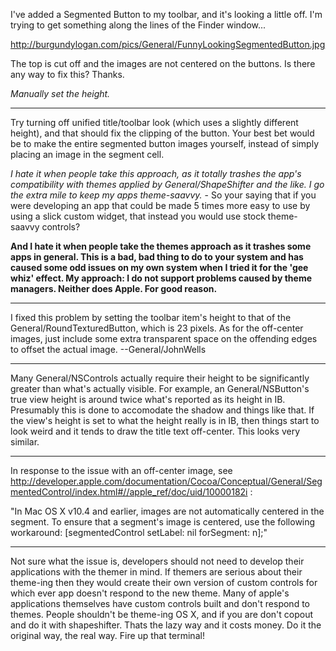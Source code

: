 

I've added a Segmented Button to my toolbar, and it's looking a little off.  I'm trying to get something along the lines of the Finder window...

http://burgundylogan.com/pics/General/FunnyLookingSegmentedButton.jpg

The top is cut off and the images are not centered on the buttons.  Is there any way to fix this?  Thanks.

*Manually set the height.*

----

Try turning off unified title/toolbar look (which uses a slightly different height), and that should fix the clipping of the button. Your best bet would be to make the entire segmented button images yourself, instead of simply placing an image in the segment cell.

*I hate it when people take this approach, as it totally trashes the app's compatibility with themes applied by General/ShapeShifter and the like. I go the extra mile to keep my apps theme-saavvy.* - So your saying that if you were developing an app that could be made 5 times more easy to use by using a slick custom widget, that instead you would use stock theme-saavvy controls?

**And I hate it when people take the themes approach as it trashes some apps in general. This is a bad, bad thing to do to your system and has caused some odd issues on my own system when I tried it for the 'gee whiz' effect. My approach: I do not support problems caused by theme managers. Neither does Apple. For good reason.**

----

I fixed this problem by setting the toolbar item's height to that of the General/RoundTexturedButton, which is 23 pixels. As for the off-center images, just include some extra transparent space on the offending edges to offset the actual image. --General/JohnWells

----

Many General/NSControl<nowiki/>s actually require their height to be significantly greater than what's actually visible. For example, an General/NSButton's true view height is around twice what's reported as its height in IB. Presumably this is done to accomodate the shadow and things like that. If the view's height is set to what the height really is in IB, then things start to look weird and it tends to draw the title text off-center. This looks very similar.

----

In response to the issue with an off-center image, see http://developer.apple.com/documentation/Cocoa/Conceptual/General/SegmentedControl/index.html#//apple_ref/doc/uid/10000182i :

"In Mac OS X v10.4 and earlier, images are not automatically centered in the segment. To ensure that a segment's image is centered, use the following workaround:
[segmentedControl setLabel: nil forSegment: n];"

----

Not sure what the issue is, developers should not need to develop their applications with the themer in mind. If themers are serious about their theme-ing then they would create their own version of custom controls for which ever app doesn't respond to the new theme. Many of apple's applications themselves have custom controls built and don't respond to themes. People shouldn't be theme-ing OS X, and if you are don't copout and do it with shapeshifter. Thats the lazy way and it costs money. Do it the original way, the real way. Fire up that terminal!